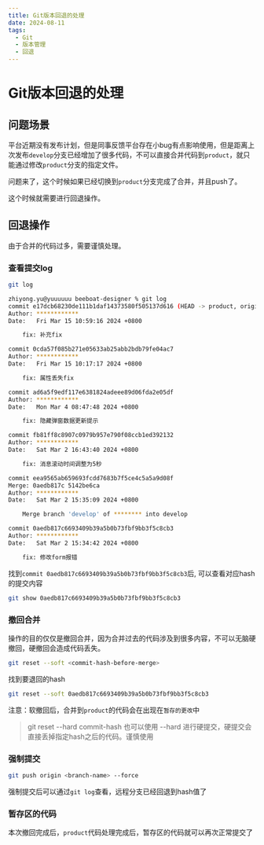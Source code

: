 ```yaml
---
title: Git版本回退的处理
date: 2024-08-11
tags: 
  - Git
  - 版本管理
  - 回退
---
```

# Git版本回退的处理

## 问题场景

平台近期没有发布计划，但是同事反馈平台存在小bug有点影响使用，但是距离上次发布`develop`分支已经增加了很多代码，不可以直接合并代码到`product`，就只能通过修改`product`分支的指定文件。

问题来了，这个时候如果已经切换到`product`分支完成了合并，并且push了。

这个时候就需要进行回退操作。

## 回退操作

由于合并的代码过多，需要谨慎处理。

### 查看提交log
```bash
git log
```
```bash
zhiyong.yu@yuuuuuu beeboat-designer % git log
commit e17dcb68230de111b1daf14373580f505137d616 (HEAD -> product, origin/product)
Author: ************
Date:   Fri Mar 15 10:59:16 2024 +0800

    fix: 补充fix

commit 0cda57f085b271e05633ab25abb2bdb79fe04ac7
Author: ************
Date:   Fri Mar 15 10:17:17 2024 +0800

    fix: 属性丢失fix

commit ad6a5f9edf117e6381824adeee89d06fda2e05df
Author: ************
Date:   Mon Mar 4 08:47:48 2024 +0800

    fix: 隐藏弹窗数据更新提示

commit fb81ff8c8907c0979b957e790f08ccb1ed392132
Author: ************
Date:   Sat Mar 2 16:43:40 2024 +0800

    fix: 消息滚动时间调整为5秒

commit eea9565ab659693fcdd7683b7f5ce4c5a5a9d08f
Merge: 0aedb817c 5142be6ca
Author: ************
Date:   Sat Mar 2 15:35:09 2024 +0800

    Merge branch 'develop' of ******** into develop

commit 0aedb817c6693409b39a5b0b73fbf9bb3f5c8cb3
Author: ************
Date:   Sat Mar 2 15:34:42 2024 +0800

    fix: 修改form报错
```
找到`commit 0aedb817c6693409b39a5b0b73fbf9bb3f5c8cb3`后, 可以查看对应hash的提交内容
```bash
git show 0aedb817c6693409b39a5b0b73fbf9bb3f5c8cb3
```

### 撤回合并

操作的目的仅仅是撤回合并，因为合并过去的代码涉及到很多内容，不可以无脑硬撤回，硬撤回会造成代码丢失。

```bash
git reset --soft <commit-hash-before-merge>
```
找到要退回的hash
```bash
git reset --soft 0aedb817c6693409b39a5b0b73fbf9bb3f5c8cb3
```
注意：软撤回后，合并到`product`的代码会在出现在`暂存的更改`中

> git reset --hard commit-hash
> 也可以使用 --hard 进行硬提交，硬提交会直接丢掉指定hash之后的代码。谨慎使用

### 强制提交

```bash
git push origin <branch-name> --force
```
强制提交后可以通过`git log`查看，远程分支已经回退到hash值了

### 暂存区的代码

本次撤回完成后，`product`代码处理完成后，暂存区的代码就可以再次正常提交了
